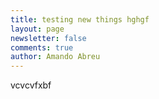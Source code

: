 ```yaml
---
title: testing new things hghgf
layout: page
newsletter: false
comments: true
author: Amando Abreu
---
```

vcvcvfxbf
